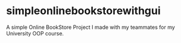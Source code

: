 # simpleonlinebookstorewithgui
A simple Online BookStore Project I made with my teammates for my University OOP course. 
